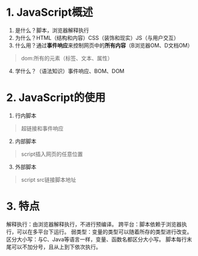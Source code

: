 # 1. JavaScript概述
1. 是什么？脚本，浏览器解释执行
2. 为什么？HTML（结构和内容）CSS（装饰和现实）JS（与用户交互）
3. 什么用？通过**事件响应**来控制网页中的**所有内容**（B浏览器OM、D文档OM）
> dom:所有的元素（标签、文本、属性）
4. 学什么？（语法知识）事件响应、BOM、DOM
# 2. JavaScript的使用
1. 行内脚本
> 超链接和事件响应
2. 内部脚本
> script插入网页的任意位置
3. 外部脚本
> script src链接脚本地址
# 3. 特点
解释执行：由浏览器解释执行，不进行预编译。
跨平台：脚本依赖于浏览器执行，可以在多平台下运行。
弱类型：变量的类型可以随着所存的类型进行改变。
区分大小写：与C、Java等语言一样，变量、函数名都区分大小写。
脚本每行末尾可以不加分号，且从上到下依次执行。
